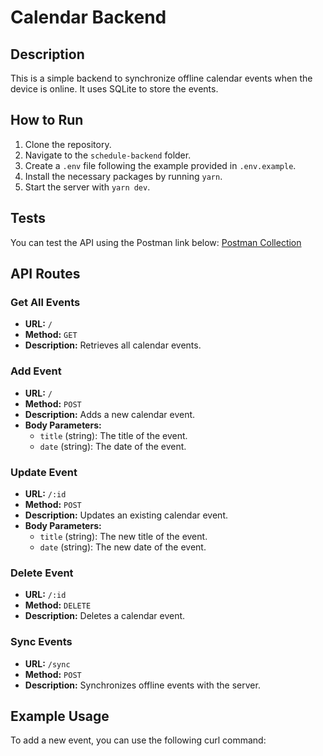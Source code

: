 # Calendar Backend

## Description
This is a simple backend to synchronize offline calendar events when the device is online. It uses SQLite to store the events.

## How to Run
1. Clone the repository.
2. Navigate to the `schedule-backend` folder.
3. Create a `.env` file following the example provided in `.env.example`.
4. Install the necessary packages by running `yarn`.
5. Start the server with `yarn dev`.

## Tests
You can test the API using the Postman link below:
[Postman Collection](https://universal-escape-454044.postman.co/workspace/Team-Workspace~4ba316b8-42d8-4661-8198-dd79e8e2eb23/collection/17813906-90793dfc-4b2a-424c-be2f-103de754f818?action=share&creator=17813906)

## API Routes

### Get All Events
- **URL:** `/`
- **Method:** `GET`
- **Description:** Retrieves all calendar events.

### Add Event
- **URL:** `/`
- **Method:** `POST`
- **Description:** Adds a new calendar event.
- **Body Parameters:**
  - `title` (string): The title of the event.
  - `date` (string): The date of the event.

### Update Event
- **URL:** `/:id`
- **Method:** `POST`
- **Description:** Updates an existing calendar event.
- **Body Parameters:**
  - `title` (string): The new title of the event.
  - `date` (string): The new date of the event.

### Delete Event
- **URL:** `/:id`
- **Method:** `DELETE`
- **Description:** Deletes a calendar event.

### Sync Events
- **URL:** `/sync`
- **Method:** `POST`
- **Description:** Synchronizes offline events with the server.

## Example Usage

To add a new event, you can use the following curl command:

